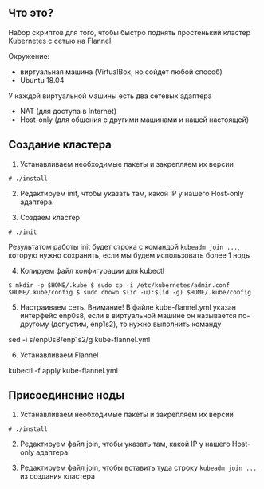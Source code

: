 ## Что это?
Набор скриптов для того, чтобы быстро поднять простенький кластер Kubernetes с сетью на Flannel.

Окружение:
* виртуальная машина (VirtualBox, но сойдет любой способ)
* Ubuntu 18.04

У каждой виртуальной машины есть два сетевых адаптера
* NAT (для доступа в Internet)
* Host-only (для общения с другими машинами и нашей настоящей)

## Создание кластера

1. Устанавливаем необходимые пакеты и закрепляем их версии

`# ./install`

2. Редактируем init, чтобы указать там, какой IP у нашего Host-only адаптера.

3. Создаем кластер

`# ./init`

Результатом работы init будет строка с командой `kubeadm join ...`, которую нужно сохранить, если мы будем использовать более 1 ноды

4. Копируем файл конфигурации для kubectl

`$ mkdir -p $HOME/.kube
$ sudo cp -i /etc/kubernetes/admin.conf $HOME/.kube/config
$ sudo chown $(id -u):$(id -g) $HOME/.kube/config`

5. Настраиваем сеть. Внимание! В файле kube-flannel.yml указан интерфейс enp0s8, если в виртуальной машине он называется по-другому (допустим, enp1s2), то нужно выполнить команду

sed -i s/enp0s8/enp1s2/g kube-flannel.yml

6. Устанавливаем Flannel

kubectl -f apply kube-flannel.yml

## Присоединение ноды

1. Устанавливаем необходимые пакеты и закрепляем их версии

`# ./install`

2. Редактируем файл join, чтобы указать там, какой IP у нашего Host-only адаптера.

3. Редактируем файл join, чтобы вставить туда строку `kubeadm join ...` из создания кластера